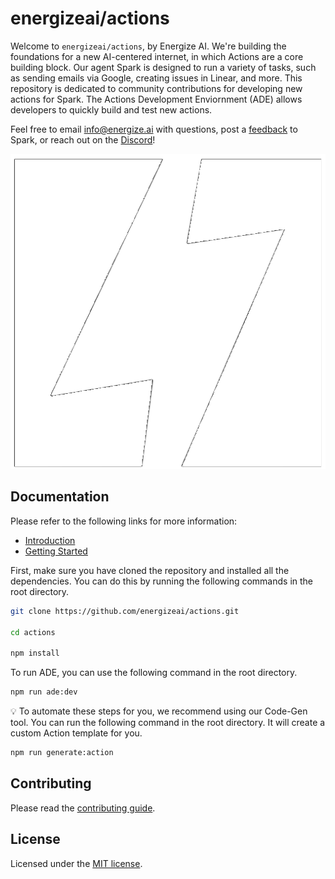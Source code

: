 # energizeai/actions

Welcome to `energizeai/actions`, by Energize AI. We're building the foundations for a new AI-centered internet, in which Actions are a core building block. Our agent Spark is designed to run a variety of tasks, such as sending emails via Google, creating issues in Linear, and more. This repository is dedicated to community contributions for developing new actions for Spark. The Actions Development Enviornment (ADE) allows developers to quickly build and test new actions.

Feel free to email info@energize.ai with questions, post a [feedback](https://spark.energize.ai/feedback) to Spark, or reach out on the [Discord](https://discord.gg/H5RXqCJU)!

![hero](apps/ade/public/logos/energize-white-square.png)

## Documentation

Please refer to the following links for more information:

- [Introduction](https://ade.energize.ai)
- [Getting Started](https://ade.energize.ai/getting-started)

First, make sure you have cloned the repository and installed all the dependencies. You can do this by running the following commands in the root directory.

```bash
git clone https://github.com/energizeai/actions.git

cd actions

npm install
```

To run ADE, you can use the following command in the root directory.

```bash
npm run ade:dev
```

💡 To automate these steps for you, we recommend using our Code-Gen tool. You can run the following command in the root directory. It will create a custom Action template for you.

```bash
npm run generate:action
```

## Contributing

Please read the [contributing guide](/CONTRIBUTING.md).

## License

Licensed under the [MIT license](/LICENSE).
